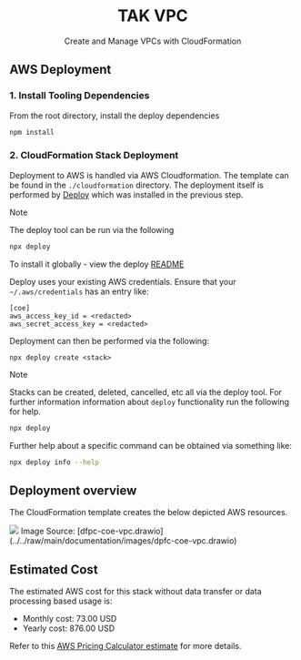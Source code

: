 <h1 align=center>TAK VPC</h1>

<p align=center>Create and Manage VPCs with CloudFormation</p>

## AWS Deployment

### 1. Install Tooling Dependencies

From the root directory, install the deploy dependencies

```sh
npm install
```

### 2. CloudFormation Stack Deployment
Deployment to AWS is handled via AWS Cloudformation. The template can be found in the `./cloudformation`
directory. The deployment itself is performed by [Deploy](https://github.com/openaddresses/deploy) which
was installed in the previous step.

> [!NOTE] 
> The deploy tool can be run via the following
>
> ```sh
> npx deploy
> ```
>
> To install it globally - view the deploy [README](https://github.com/openaddresses/deploy)
>
> Deploy uses your existing AWS credentials. Ensure that your `~/.aws/credentials` has an entry like:
> 
> ```
> [coe]
> aws_access_key_id = <redacted>
> aws_secret_access_key = <redacted>
> ```

Deployment can then be performed via the following:

```
npx deploy create <stack>
```

> [!NOTE] 
> Stacks can be created, deleted, cancelled, etc all via the deploy tool. For further information
> information about `deploy` functionality run the following for help.
> 
> ```sh
> npx deploy
> ```
> 
> Further help about a specific command can be obtained via something like:
> 
> ```sh
> npx deploy info --help
> ```

## Deployment overview

The CloudFormation template creates the below depicted AWS resources.

<img src="../../raw/main/documentation/images/dpfc-coe-vpc.png">
Image Source: [dfpc-coe-vpc.drawio](../../raw/main/documentation/images/dpfc-coe-vpc.drawio)

## Estimated Cost

The estimated AWS cost for this stack without data transfer or data processing based usage is:
* Monthly cost: 73.00 USD
* Yearly cost: 876.00 USD

Refer to this [AWS Pricing Calculator estimate](https://calculator.aws/#/estimate?id=0c1627738c15618c39af432977318f3ea5947b2d) for more details.
